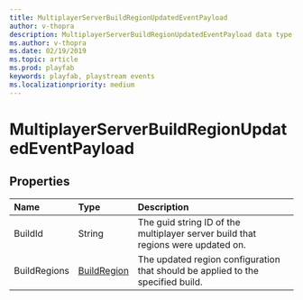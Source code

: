 ```yaml
---
title: MultiplayerServerBuildRegionUpdatedEventPayload
author: v-thopra
description: MultiplayerServerBuildRegionUpdatedEventPayload data type.
ms.author: v-thopra
ms.date: 02/19/2019
ms.topic: article
ms.prod: playfab
keywords: playfab, playstream events
ms.localizationpriority: medium
---
```


# MultiplayerServerBuildRegionUpdatedEventPayload

## Properties

|Name|Type|Description|
| :--------------------|:-------------------|:----------------------|
|BuildId|String|The guid string ID of the multiplayer server build that regions were updated on.|
|BuildRegions|[BuildRegion](buildregion.md)|The updated region configuration that should be applied to the specified build.|

